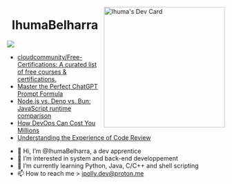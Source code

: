 <a href="https://app.daily.dev/Ihu_Ma"><img src="https://api.daily.dev/devcards/64e11fcca7f943a790e09e31b5c63948.png?r=kmk" width="280" alt="Ihuma's Dev Card" align="right" /></a>
<h1 align="center">IhumaBelharra</h1>

![](https://img.shields.io/badge/Code-Python-informational?style=flat&logo=python&logoColor=ffd343&color=ffd343)

<!-- daily.dev BOOKMARKS:START -->
- [cloudcommunity/Free-Certifications: A curated list of free courses &amp; certifications.](https://app.daily.dev/posts/M4WyffKiE?utm_source=rss&utm_medium=bookmarks&utm_campaign=Z1XgSyCBkf0yjD80kbM80)
- [Master the Perfect ChatGPT Prompt Formula](https://app.daily.dev/posts/JKdaUVJH7?utm_source=rss&utm_medium=bookmarks&utm_campaign=Z1XgSyCBkf0yjD80kbM80)
- [Node.js vs. Deno vs. Bun: JavaScript runtime comparison](https://app.daily.dev/posts/xJTZR2Kjn?utm_source=rss&utm_medium=bookmarks&utm_campaign=Z1XgSyCBkf0yjD80kbM80)
- [How DevOps Can Cost You Millions](https://app.daily.dev/posts/QcP81gcbA?utm_source=rss&utm_medium=bookmarks&utm_campaign=Z1XgSyCBkf0yjD80kbM80)
- [Understanding the Experience of Code Review](https://app.daily.dev/posts/NOjG3VImK?utm_source=rss&utm_medium=bookmarks&utm_campaign=Z1XgSyCBkf0yjD80kbM80)
<!-- daily.dev BOOKMARKS:END --> 

- 👋 Hi, I’m @IhumaBelharra, a dev apprentice 
- 👀 I’m interested in system and back-end developpement
- 🌱 I’m currently learning Python, Java, C/C++ and shell scripting
- 📫 How to reach me > ipolly.dev@proton.me


<!---
IhumaBelharra/IhumaBelharra is a ✨ special ✨ repository because its `README.md` (this file) appears on your GitHub profile.
You can click the Preview link to take a look at your changes.
--->
